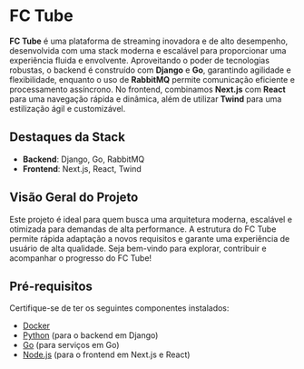 # FC Tube

**FC Tube** é uma plataforma de streaming inovadora e de alto desempenho, desenvolvida com uma stack moderna e escalável para proporcionar uma experiência fluida e envolvente. Aproveitando o poder de tecnologias robustas, o backend é construído com **Django** e **Go**, garantindo agilidade e flexibilidade, enquanto o uso de **RabbitMQ** permite comunicação eficiente e processamento assíncrono. No frontend, combinamos **Next.js** com **React** para uma navegação rápida e dinâmica, além de utilizar **Twind** para uma estilização ágil e customizável.

## Destaques da Stack

- **Backend**: Django, Go, RabbitMQ
- **Frontend**: Next.js, React, Twind

## Visão Geral do Projeto

Este projeto é ideal para quem busca uma arquitetura moderna, escalável e otimizada para demandas de alta performance. A estrutura do FC Tube permite rápida adaptação a novos requisitos e garante uma experiência de usuário de alta qualidade. Seja bem-vindo para explorar, contribuir e acompanhar o progresso do FC Tube!

## Pré-requisitos

Certifique-se de ter os seguintes componentes instalados:

- [Docker](https://www.docker.com/)
- [Python](https://www.python.org/) (para o backend em Django)
- [Go](https://golang.org/) (para serviços em Go)
- [Node.js](https://nodejs.org/) (para o frontend em Next.js e React)

